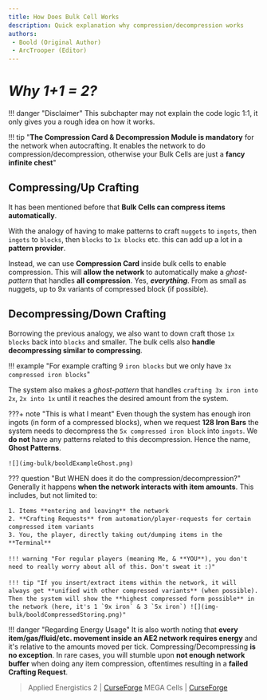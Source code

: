 ```yaml
---
title: How Does Bulk Cell Works
description: Quick explanation why compression/decompression works
authors: 
 - Boold (Original Author)
 - ArcTrooper (Editor)
---
```


# *Why 1+1 = 2?*

!!! danger "Disclaimer"
    This subchapter may not explain the code logic 1:1, it only gives you a rough idea on how it works.

!!! tip "**The Compression Card & Decompression Module is mandatory** for the network when autocrafting. It enables the network to do compression/decompression, otherwise your Bulk Cells are just a **fancy infinite chest**"


## Compressing/Up Crafting

It has been mentioned before that **Bulk Cells can compress items automatically**.  

With the analogy of having to make patterns to craft `nuggets` to `ingots`, then `ingots` to `blocks`, then `blocks` to `1x blocks` etc. this can add up a lot in a **pattern provider**.  

Instead, we can use **Compression Card** inside bulk cells to enable compression. This will **allow the network** to automatically make a *ghost-pattern* that handles **all compression**. Yes, ***everything***. From as small as nuggets, up to 9x variants of compressed block (if possible).

## Decompressing/Down Crafting
Borrowing the previous analogy, we also want to down craft those `1x blocks` back into `blocks` and smaller. The bulk cells also **handle decompressing similar to compressing**.

!!! example "For example crafting 9 `iron blocks` but we only have `3x compressed iron blocks`"

The system also makes a *ghost-pattern* that handles `crafting 3x iron into 2x`, `2x into 1x` until it reaches the desired amount from the system.

???+ note "This is what I meant"
    Even though the system has enough iron ingots (in form of a compressed blocks), when we request **128 Iron Bars** the system needs to decompress the `5x compressed iron block` into `ingots`. We **do not** have any patterns related to this decompression. Hence the name, **Ghost Patterns**.

    ![](img-bulk/booldExampleGhost.png)

??? question "But WHEN does it do the compression/decompression?"
    Generally it happens **when the network interacts with item amounts**.
    This includes, but not limited to:

    1. Items **entering and leaving** the network
    2. **Crafting Requests** from automation/player-requests for certain compressed item variants
    3. You, the player, directly taking out/dumping items in the **Terminal**

    !!! warning "For regular players (meaning Me, & **YOU**), you don't need to really worry about all of this. Don't sweat it :)"

    !!! tip "If you insert/extract items within the network, it will always get **unified with other compressed variants** (when possible). Then the system will show the **highest compressed form possible** in the network (here, it's 1 `9x iron` & 3 `5x iron`) ![](img-bulk/booldCompressedStoring.png)"

!!! danger "Regarding Energy Usage"
    It is also worth noting that **every item/gas/fluid/etc. movement inside an AE2 network requires energy** and it's relative to the amounts moved per tick. Compressing/Decompressing **is no exception**. In rare cases, you will stumble upon **not enough network buffer** when doing any item compression, oftentimes resulting in a **failed Crafting Request**.

> Applied Energistics 2 | [CurseForge](https://legacy.curseforge.com/minecraft/mc-mods/applied-energistics-2)
> MEGA Cells | [CurseForge](https://legacy.curseforge.com/minecraft/mc-mods/mega-cells)
